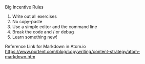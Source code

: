 Big Incentive Rules

1. Write out all exercises
2. No copy-paste
3. Use a simple editor and the command line
4. Break the code and / or debug
5. Learn something new!

Reference Link for Markdown in Atom.io
https://www.portent.com/blog/copywriting/content-strategy/atom-markdown.htm
